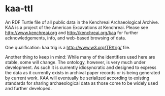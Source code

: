# kaa-ttl
An RDF Turtle file of all public data in the Kenchreai Archaeological Archive. KAA is a project of the American Excavations at Kenchreai. Please see http://www.kenchreai.org and http://kenchreai.org/kaa for further acknowledgements, info, and web-based browsing of data.

One qualification: kaa.trig is a http://www.w3.org/TR/trig/ file.

Another thing to keep in mind: While many of the identifiers used here are stable, some will change. The ontology, however, is very much under development. As such it is currently idiosyncratic and designed to express the data as it currently exists in archival paper records or is being generated by current work. KAA will eventually be serialized according to existing standards for sharing archaeological data as those come to be widely used and further developed.
